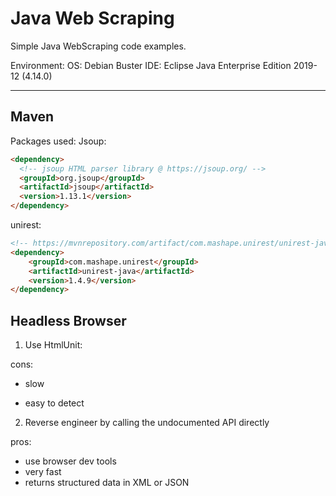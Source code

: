 # Java Web Scraping
Simple Java WebScraping code examples.

Environment:
OS: Debian Buster
IDE: Eclipse Java Enterprise Edition 2019-12 (4.14.0)

------

## Maven

Packages used: 
Jsoup: 

``` html
<dependency>
  <!-- jsoup HTML parser library @ https://jsoup.org/ -->
  <groupId>org.jsoup</groupId>
  <artifactId>jsoup</artifactId>
  <version>1.13.1</version>
</dependency>
```

  unirest:

```html
<!-- https://mvnrepository.com/artifact/com.mashape.unirest/unirest-java -->
<dependency>
    <groupId>com.mashape.unirest</groupId>
    <artifactId>unirest-java</artifactId>
    <version>1.4.9</version>
</dependency>
```



## Headless Browser

1. Use HtmlUnit:

cons:
   - slow

   - easy to detect

     

2. Reverse engineer by calling the undocumented API directly
 
 pros:
  - use browser dev tools
  - very fast
  - returns structured data in XML or JSON


